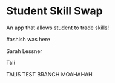 # Student Skill Swap

An app that allows student to trade skills!

#ashish was here

Sarah Lessner


Tali

TALIS TEST BRANCH MOAHAHAH

